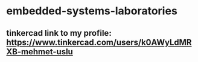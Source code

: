 # embedded-systems-laboratories


## tinkercad link to my profile: https://www.tinkercad.com/users/k0AWyLdMRXB-mehmet-uslu
